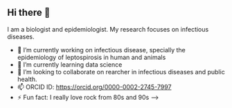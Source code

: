 ## Hi there 👋

I am a biologist and epidemiologist. My research focuses on infectious diseases.
- 🔭 I’m currently working on infectious disease, specially the epidemiology of leptospirosis in human and animals  
- 🌱 I’m currently learning data science 
- 👯 I’m looking to collaborate on rearcher in infectious diseases and public health. 
- 📫 ORCID ID: https://orcid.org/0000-0002-2745-7997
- ⚡ Fun fact: I really love rock from 80s and 90s
-->
